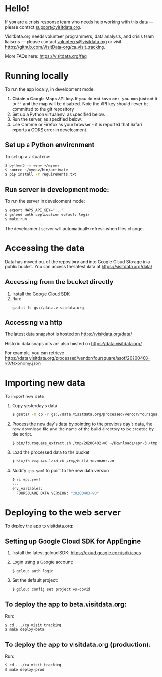 # Hello!

If you are a crisis response team who needs help working with this data — please contact support@visitdata.org.

VisitData.org needs volunteer programmers, data analysts, and crisis team liaisons — please contact volunteers@visitdata.org or visit https://github.com/VisitData-org/ca_visit_tracking.

More FAQs here: https://visitdata.org/faq


# Running locally
To run the app locally, in development mode:

1. Obtain a Google Maps API key. If you do not have one, you can just set it to
   `""` and the map will be disabled. Note the API key should never be committed
   to the git repository.
2. Set up a Python virtualenv, as specified below.
3. Run the server, as specified below.
4. Use Chrome or Firefox as your browser - it is reported that Safari reports
   a CORS error in development.

## Set up a Python environment
To set up a virtual env:
```bash
$ python3 -m venv ~/myenv
$ source ~/myenv/bin/activate
$ pip install -r requirements.txt
```

## Run server in development mode:
To run the server in development mode:

```bash
$ export MAPS_API_KEY="..."
$ gcloud auth application-default login
$ make run
```

The development server will automatically refresh when files change.

# Accessing the data
Data has moved out of the repository and into Google Cloud Storage in
a public bucket. You can access the latest data
at https://visitdata.org/data/

## Accessing from the bucket directly
1. Install the [Google Cloud SDK](https://cloud.google.com/sdk/install)
2. Run:
    ```
    gsutil ls gs://data.visitdata.org
    ```

## Accessing via http
The latest data snapshot is hosted on https://visitdata.org/data/

Historic data snapshots are also hosted on https://data.visitdata.org/

For example, you can retrieve
https://data.visitdata.org/processed/vendor/foursquare/asof/20200403-v0/taxonomy.json

# Importing new data
To import new data:

1. Copy yesterday's data
   ```bash
   $ gsutil -m cp -r gs://data.visitdata.org/processed/vendor/foursquare/asof/20200402-v0 /tmp
   ```

2. Process the new day's data by pointing to the previous day's data, the new
   download file and the name of the build directory to be created by the script.
   
   ```bash
   $ bin/foursquare_extract.sh /tmp/20200402-v0 ~/Downloads/apr-3 /tmp/build
   ```

3. Load the processed data to the bucket

   ```bash
   $ bin/foursquare_load.sh /tmp/build 20200403-v0 
   ```

4. Modify `app.yaml` to point to the new data version

   ```bash
   $ vi app.yaml
   ...
   env_variables:
     FOURSQUARE_DATA_VERSION: "20200403-v0"
   ```

# Deploying to the web server
To deploy the app to visitdata.org:

## Setting up Google Cloud SDK for AppEngine
1. Install the latest gcloud SDK: https://cloud.google.com/sdk/docs
2. Login using a Google account:

   ```bash
   $ gcloud auth login
   ```
   
3. Set the default project:

   ```bash
   $ gcloud config set project os-covid
   ```
   
## To deploy the app to beta.visitdata.org:
Run:

```bash
$ cd .../ca_visit_tracking
$ make deploy-beta
```

## To deploy the app to visitdata.org (production):
Run:

```bash
$ cd .../ca_visit_tracking
$ make deploy-prod
```
